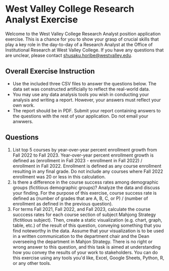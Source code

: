 # West Valley College Research Analyst Exercise
Welcome to the West Valley College Research Analyst position application exercise. This is a chance for you to show your grasp of crucial skills that play a key role in the day-to-day of a Research Analyst at the Office of Institutional Research at West Valley College. If you have any questions that are unclear, please contact shusaku.horibe@westvalley.edu.

## Overall Exercise Instruction

* Use the included three CSV files to answer the questions below. The data set was constructed artificially to reflect the real-world data.
* You may use any data analysis tools you wish in conducting your analysis and writing a report. However, your answers must reflect your own work.
* The report should be in PDF. Submit your report containing answers to the questions with the rest of your application. Do not email your anwwers.

## Questions

1. List top 5 courses by year-over-year percent enrollment growth from Fall 2022 to Fall 2023. Year-over-year percent enrollment growth is defined as (enrollment in Fall 2023 - enrollment in Fall 2022) / enrollment in Fall 2022. Enrollment is defined as any course enrollment resulting in any final grade. Do not include any courses where Fall 2022 enrollment was 20 or less in this calculation.
2. Is there a difference in the course success rates among demographic groups (fictitious demographic groups)? Analyze the data and discuss your finding. For the purpose of this exercise, course success rate is defined as (number of grades that are A, B, C, or P) / (number of enrollment as defined in the previous question).
3. For terms Fall 2021, Fall 2022, and Fall 2023, calculate the course succcess rates for each course section of subject Mahjong Strategy (fictitious subject). Then, create a static visualization (e.g. chart, graph, table, etc.) of the result of this question, conveying something that you find noteworthy in the data. Assume that your visualization is to be used in a written communication to the department chair and the Dean overseeing the department in Mahjon Strategy. There is no right or wrong answer to this question, and this task is aimed at understanding how you convey the results of your work to stakeholders. You can do this exercise using any tools you'd like, Excel, Google Sheets, Python, R, or any other tools.

